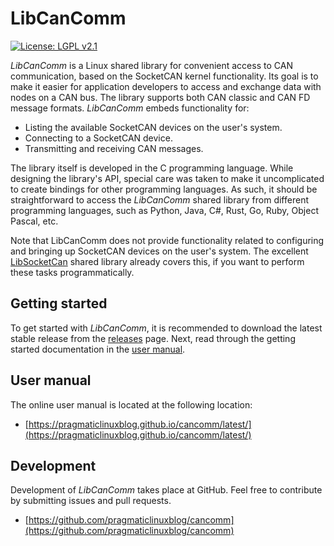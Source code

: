 # LibCanComm
[![License: LGPL v2.1](https://img.shields.io/badge/license-LGPL_2.1-blue.svg)](https://www.gnu.org/licenses/old-licenses/lgpl-2.1.html)

*LibCanComm* is a Linux shared library for convenient access to CAN communication, based on the SocketCAN kernel functionality. Its goal is to make it easier for application developers to access and exchange data with nodes on a CAN bus. The library supports both CAN classic and CAN FD message formats. *LibCanComm* embeds functionality for:

* Listing the available SocketCAN devices on the user's system.
* Connecting to a SocketCAN device.
* Transmitting and receiving CAN messages.

The library itself is developed in the C programming language. While designing the library's API, special care was taken to make it uncomplicated to create bindings for other programming languages. As such, it should be straightforward to access the *LibCanComm* shared library from different programming languages, such as Python, Java, C#, Rust, Go, Ruby, Object Pascal, etc.

Note that LibCanComm does not provide functionality related to configuring and bringing up SocketCAN devices on the user's system. The excellent [LibSocketCan](https://git.pengutronix.de/cgit/tools/libsocketcan) shared library already covers this, if you want to perform these tasks programmatically.

## Getting started

To get started with *LibCanComm*, it is recommended to download the latest stable release from the [releases](https://github.com/pragmaticlinuxblog/cancomm/releases) page. Next, read through the getting started documentation in the [user manual](https://pragmaticlinuxblog.github.io/cancomm/latest/).

## User manual

The online user manual is located at the following location:

- [https://pragmaticlinuxblog.github.io/cancomm/latest/](https://pragmaticlinuxblog.github.io/cancomm/latest/)

## Development

Development of *LibCanComm* takes place at GitHub. Feel free to contribute by submitting issues and pull requests.

* [https://github.com/pragmaticlinuxblog/cancomm](https://github.com/pragmaticlinuxblog/cancomm)

